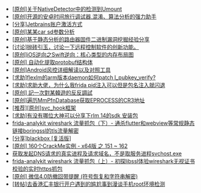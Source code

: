 + [[原创]关于NativeDetector中的检测到Umount](https://bbs.kanxue.com/thread-286664.htm)
+ [[原创]开源的安卓时间旅行调试器,混淆、算法分析的强力助手](https://bbs.kanxue.com/thread-286457.htm)
+ [[分享]Jetbrains账户激活方式](https://bbs.kanxue.com/thread-284298.htm)
+ [[原创]某某car sd参数分析](https://bbs.kanxue.com/thread-286646.htm)
+ [[原创]基于静态分析的路由器固件二进制漏洞挖掘经验分享](https://bbs.kanxue.com/thread-286055.htm)
+ [[讨论]抛砖引玉，讨论一下远程控制软件的创新功能。](https://bbs.kanxue.com/thread-284515.htm)
+ [[原创]iOS逆向之Swift逆向：核心类型的内存布局图](https://bbs.kanxue.com/thread-281215.htm)
+ [[原创] 自动化提取protobuf结构体](https://bbs.kanxue.com/thread-285969.htm)
+ [[原创]Android风控详细解读以及对照工具](https://bbs.kanxue.com/thread-286120.htm)
+ [[求助]flexlm的arm版本daemon如何patch l_pubkey_verify?](https://bbs.kanxue.com/thread-286667.htm)
+ [[求助]求助大佬，为什么我frida pid注入可以但是包名注入就闪退](https://bbs.kanxue.com/thread-286655.htm)
+ [[原创] 記一次對某韓遊的反反調試](https://bbs.kanxue.com/thread-286089.htm)
+ [[原创]遍历MmPfnDatabase获取EPROCESS的CR3地址](https://bbs.kanxue.com/thread-286598.htm)
+ [[推荐][原创]svc_hook框架](https://bbs.kanxue.com/thread-284713.htm)
+ [[求助]有没有哪位大神可以分享下rlm 14的sdk 安装包](https://bbs.kanxue.com/thread-286507.htm)
+ [frida-analykit   wireshark 流量抓包（下）- 通杀flutter和webview等常规静态链接boringssl的tls流量解密](https://bbs.kanxue.com/thread-286620.htm)
+ [[分享]blackbox [复活版]](https://bbs.kanxue.com/thread-286308.htm)
+ [[原创] 160个CrackMe实例 - x64版 之 151 ~ 162](https://bbs.kanxue.com/thread-286670.htm)
+ [获取发起DNS请求的真实进程及请求域名，不是取服务进程svchost.exe](https://bbs.kanxue.com/thread-286593.htm)
+ [frida-analykit   wireshark 流量抓包（上）- 初探libssl体验wireshark无视证书校验的实时https抓包](https://bbs.kanxue.com/thread-286510.htm)
+ [[原创] 微信4.0防撤回带提醒 (符号恢复和字符串解密)](https://bbs.kanxue.com/thread-286611.htm)
+ [[转帖]去香港汇丰银行开户遇到的尴尬事到漫谈手机root环境检测](https://bbs.kanxue.com/thread-285754.htm)
